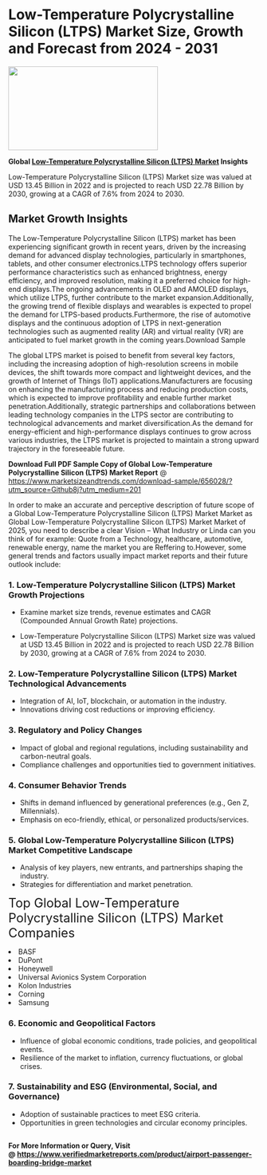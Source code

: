 <H1>Low-Temperature Polycrystalline Silicon (LTPS) Market Size, Growth and Forecast from 2024 - 2031</H1><img class="aligncenter size-medium wp-image-584254" src="https://thirdeyenews.in/wp-content/uploads/2024/09/Global-Market-Research-300x168.jpeg" alt="" width="300" height="168" /><p><strong>Global&nbsp;<a href="https://www.marketsizeandtrends.com/download-sample/656028/?utm_source=Github8j?utm_medium=201">Low-Temperature Polycrystalline Silicon (LTPS) Market</a> Insights</strong></p><p>Low-Temperature Polycrystalline Silicon (LTPS) Market size was valued at USD 13.45 Billion in 2022 and is projected to reach USD 22.78 Billion by 2030, growing at a CAGR of 7.6% from 2024 to 2030.</p><p><h2>Market Growth Insights</h2> The Low-Temperature Polycrystalline Silicon (LTPS) market has been experiencing significant growth in recent years, driven by the increasing demand for advanced display technologies, particularly in smartphones, tablets, and other consumer electronics.LTPS technology offers superior performance characteristics such as enhanced brightness, energy efficiency, and improved resolution, making it a preferred choice for high-end displays.The ongoing advancements in OLED and AMOLED displays, which utilize LTPS, further contribute to the market expansion.Additionally, the growing trend of flexible displays and wearables is expected to propel the demand for LTPS-based products.Furthermore, the rise of automotive displays and the continuous adoption of LTPS in next-generation technologies such as augmented reality (AR) and virtual reality (VR) are anticipated to fuel market growth in the coming years.Download Sample <p>The global LTPS market is poised to benefit from several key factors, including the increasing adoption of high-resolution screens in mobile devices, the shift towards more compact and lightweight devices, and the growth of Internet of Things (IoT) applications.Manufacturers are focusing on enhancing the manufacturing process and reducing production costs, which is expected to improve profitability and enable further market penetration.Additionally, strategic partnerships and collaborations between leading technology companies in the LTPS sector are contributing to technological advancements and market diversification.As the demand for energy-efficient and high-performance displays continues to grow across various industries, the LTPS market is projected to maintain a strong upward trajectory in the foreseeable future.</p> </p><p><span class=""><strong>Download Full PDF Sample Copy of Global Low-Temperature Polycrystalline Silicon (LTPS) Market Report</strong> @ <a href="https://www.marketsizeandtrends.com/download-sample/656028/?utm_source=Github8j?utm_medium=201" target="_blank">https://www.marketsizeandtrends.com/download-sample/656028/?utm_source=Github8j?utm_medium=201</a></span></p><p>In order to make an accurate and perceptive description of future scope of a Global&nbsp;Low-Temperature Polycrystalline Silicon (LTPS) Market Market as Global&nbsp;Low-Temperature Polycrystalline Silicon (LTPS) Market Market of 2025, you need to describe a clear Vision &ndash; What Industry or Linda can you think of for example: Quote from a Technology, healthcare, automotive, renewable energy, name the market you are Reffering to.However, some general trends and factors usually impact market reports and their future outlook include:</p><h3>1.&nbsp;<strong>Low-Temperature Polycrystalline Silicon (LTPS) Market Growth Projections</strong></h3><ul><li>Examine market size trends, revenue estimates and CAGR (Compounded Annual Growth Rate) projections.</li><li><p>Low-Temperature Polycrystalline Silicon (LTPS) Market size was valued at USD 13.45 Billion in 2022 and is projected to reach USD 22.78 Billion by 2030, growing at a CAGR of 7.6% from 2024 to 2030.</p></li></ul><h3>2.&nbsp;<strong>Low-Temperature Polycrystalline Silicon (LTPS) Market Technological Advancements</strong></h3><ul><li>Integration of AI, IoT, blockchain, or automation in the industry.</li><li>Innovations driving cost reductions or improving efficiency.</li></ul><h3>3.&nbsp;<strong>Regulatory and Policy Changes</strong></h3><ul><li>Impact of global and regional regulations, including sustainability and carbon-neutral goals.</li><li>Compliance challenges and opportunities tied to government initiatives.</li></ul><h3>4.&nbsp;<strong>Consumer Behavior Trends</strong></h3><ul><li>Shifts in demand influenced by generational preferences (e.g., Gen Z, Millennials).</li><li>Emphasis on eco-friendly, ethical, or personalized products/services.</li></ul><h3>5.&nbsp;<strong>Global Low-Temperature Polycrystalline Silicon (LTPS) Market Competitive Landscape</strong></h3><ul><li>Analysis of key players, new entrants, and partnerships shaping the industry.</li><li>Strategies for differentiation and market penetration.</li></ul><p data-pm-slice="1 1 []"><span style="color: inherit; font-family: inherit; font-size: 25px;">Top Global Low-Temperature Polycrystalline Silicon (LTPS) Market Companies</span></p><div class="" data-test-id=""><p><li>BASF</li><li> DuPont</li><li> Honeywell</li><li> Universal Avionics System Corporation</li><li> Kolon Industries</li><li> Corning</li><li> Samsung</li></p></div><h3>6.&nbsp;<strong>Economic and Geopolitical Factors</strong></h3><ul><li>Influence of global economic conditions, trade policies, and geopolitical events.</li><li>Resilience of the market to inflation, currency fluctuations, or global crises.</li></ul><h3>7.&nbsp;<strong>Sustainability and ESG (Environmental, Social, and Governance)</strong></h3><ul><li>Adoption of sustainable practices to meet ESG criteria.</li><li>Opportunities in green technologies and circular economy principles.</li></ul><h2><strong style="font-size: 14px;">For More Information or Query, Visit @&nbsp;</strong><a style="background-color: #ffffff; font-size: 14px;" href="https://www.marketsizeandtrends.com/report/low-temperature-polycrystalline-silicon-ltps-market/" target="_blank">https://www.verifiedmarketreports.com/product/airport-passenger-boarding-bridge-market</a></h2>